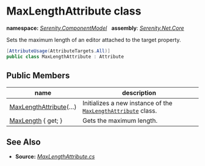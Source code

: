 # MaxLengthAttribute class
**namespace:** *[Serenity.ComponentModel](../README.md#serenity.componentmodel-namespace)*   **assembly**: *[Serenity.Net.Core](../README.md)*

Sets the maximum length of an editor attached to the target property.

```csharp
[AttributeUsage(AttributeTargets.All)]
public class MaxLengthAttribute : Attribute
```

## Public Members

| name | description |
| --- | --- |
| [MaxLengthAttribute](MaxLengthAttribute/MaxLengthAttribute.md)(…) | Initializes a new instance of the [`MaxLengthAttribute`](MaxLengthAttribute.md) class. |
| [MaxLength](MaxLengthAttribute/MaxLength.md) { get; } | Gets the maximum length. |

## See Also

* **Source:** *[MaxLengthAttribute.cs](https://github.com/serenity-is/Serenity/blob/master/src/Serenity.Net.Core/ComponentModel/PropertyGrid/MaxLengthAttribute.cs)*